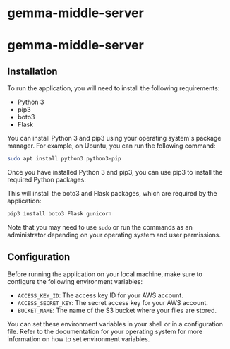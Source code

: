 # gemma-middle-server

# gemma-middle-server

## Installation

To run the application, you will need to install the following requirements:

- Python 3
- pip3
- boto3
- Flask

You can install Python 3 and pip3 using your operating system's package manager. For example, on Ubuntu, you can run the following command:
  
  ```bash
  sudo apt install python3 python3-pip
  ```

Once you have installed Python 3 and pip3, you can use pip3 to install the required Python packages:


This will install the boto3 and Flask packages, which are required by the application:
  
  ```bash
  pip3 install boto3 Flask gunicorn
  ```

Note that you may need to use `sudo` or run the commands as an administrator depending on your operating system and user permissions.


## Configuration

Before running the application on your local machine, make sure to configure the following environment variables:

- `ACCESS_KEY_ID`: The access key ID for your AWS account.
- `ACCESS_SECRET_KEY`: The secret access key for your AWS account.
- `BUCKET_NAME`: The name of the S3 bucket where your files are stored.

You can set these environment variables in your shell or in a configuration file. Refer to the documentation for your operating system for more information on how to set environment variables.